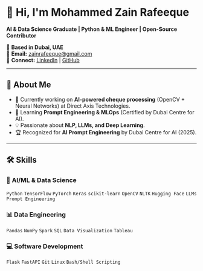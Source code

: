 
# 👋 Hi, I'm Mohammed Zain Rafeeque

**AI & Data Science Graduate | Python & ML Engineer | Open-Source Contributor**

📍 **Based in Dubai, UAE**  
📧 **Email:** [zainrafeeque@gmail.com](mailto:zainrafeeque@gmail.com)  
🔗 **Connect:** [LinkedIn](https://linkedin.com/in/zain-rafeeque/) | [GitHub](https://github.com/ZainRafeeque)

---

## 🚀 **About Me**
- 🔭 Currently working on **AI-powered cheque processing** (OpenCV + Neural Networks) at Direct Axis Technologies.
- 🌱 Learning **Prompt Engineering & MLOps** (Certified by Dubai Centre for AI).
- 💡 Passionate about **NLP, LLMs, and Deep Learning**.
- 🏆 Recognized for **AI Prompt Engineering** by Dubai Centre for AI (2025).

---

## 🛠 **Skills**

### 🤖 **AI/ML & Data Science**
`Python` `TensorFlow` `PyTorch` `Keras` `scikit-learn` `OpenCV` `NLTK` `Hugging Face` `LLMs` `Prompt Engineering`

### 📊 **Data Engineering**
`Pandas` `NumPy` `Spark` `SQL` `Data Visualization` `Tableau`

### 💻 **Software Development**
`Flask` `FastAPI` `Git`  `Linux` `Bash/Shell Scripting`



<!--
**ZainRafeeque/Zainrafeeque** is a ✨ _special_ ✨ repository because its `README.md` (this file) appears on your GitHub profile.

Here are some ideas to get you started:

- 🔭 I’m currently working on ...
- 🌱 I’m currently learning ...
- 👯 I’m looking to collaborate on ...
- 🤔 I’m looking for help with ...
- 💬 Ask me about ...
- 📫 How to reach me: ...
- 😄 Pronouns: ...
- ⚡ Fun fact: ...
-->
